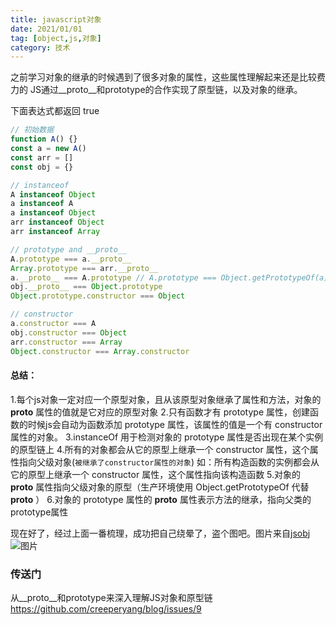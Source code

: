 ```yaml
---
title: javascript对象
date: 2021/01/01
tag: [object,js,对象]
category: 技术
---
```


之前学习对象的继承的时候遇到了很多对象的属性，这些属性理解起来还是比较费力的
JS通过__proto__和prototype的合作实现了原型链，以及对象的继承。

下面表达式都返回 true
```javascript
// 初始数据
function A() {}
const a = new A()
const arr = []
const obj = {}

// instanceof
A instanceof Object
a instanceof A
a instanceof Object
arr instanceof Object
arr instanceof Array

// prototype and __proto__
A.prototype === a.__proto__
Array.prototype === arr.__proto__
a.__proto__ === A.prototype // A.prototype === Object.getPrototypeOf(a)
obj.__proto__ === Object.prototype
Object.prototype.constructor === Object

// constructor
a.constructor === A
obj.constructor === Object
arr.constructor === Array
Object.constructor === Array.constructor
```
#### 总结：
1.每个js对象一定对应一个原型对象，且从该原型对象继承了属性和方法，对象的 __proto__ 属性的值就是它对应的原型对象
2.只有函数才有 prototype 属性，创建函数的时候js会自动为函数添加 prototype 属性，该属性的值是一个有 constructor 属性的对象。
3.instanceOf 用于检测对象的 prototype 属性是否出现在某个实例的原型链上
4.所有的对象都会从它的原型上继承一个 constructor 属性，这个属性指向父级对象(`被继承了constructor属性的对象`)
  如：所有构造函数的实例都会从它的原型上继承一个 constructor 属性，这个属性指向该构造函数
5.对象的 __proto__ 属性指向父级对象的原型（生产环境使用 Object.getPrototypeOf 代替 __proto__ ）
6.对象的 prototype 属性的 __proto__ 属性表示方法的继承，指向父类的prototype属性


现在好了，经过上面一番梳理，成功把自己绕晕了，盗个图吧。图片来自[jsobj](http://www.mollypages.org/tutorials/js.mp)
![图片](http://zhoushirong.github.io/img/jsobj.jpg)


### 传送门
从__proto__和prototype来深入理解JS对象和原型链
https://github.com/creeperyang/blog/issues/9
